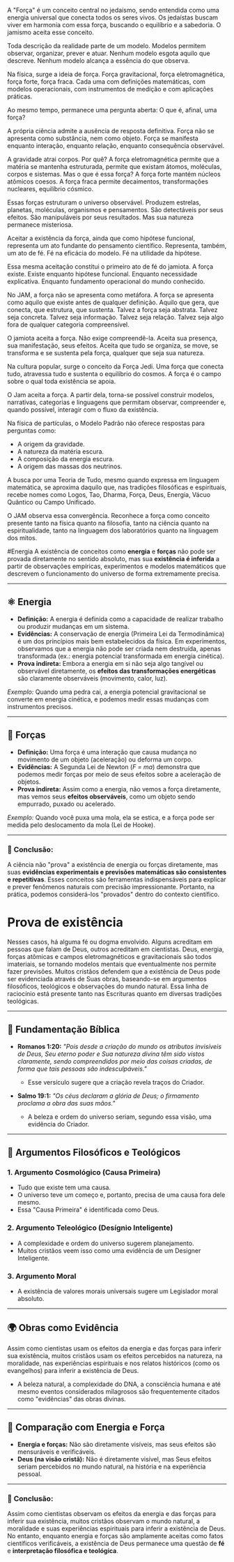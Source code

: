 A "Força" é um conceito central no jedaísmo, sendo entendida como uma energia universal que conecta todos os seres vivos. Os jedaístas buscam viver em harmonia com essa força, buscando o equilíbrio e a sabedoria. O jamismo aceita esse conceito.

Toda descrição da realidade parte de um modelo. Modelos permitem observar, organizar, prever e atuar. Nenhum modelo esgota aquilo que descreve. Nenhum modelo alcança a essência do que observa.

Na física, surge a ideia de força. Força gravitacional, força eletromagnética, força forte, força fraca. Cada uma com definições matemáticas, com modelos operacionais, com instrumentos de medição e com aplicações práticas.

Ao mesmo tempo, permanece uma pergunta aberta:
O que é, afinal, uma força?

A própria ciência admite a ausência de resposta definitiva. Força não se apresenta como substância, nem como objeto. Força se manifesta enquanto interação, enquanto relação, enquanto consequência observável.

A gravidade atrai corpos. Por quê?
A força eletromagnética permite que a matéria se mantenha estruturada, permite que existam átomos, moléculas, corpos e sistemas. Mas o que é essa força?
A força forte mantém núcleos atômicos coesos.
A força fraca permite decaimentos, transformações nucleares, equilíbrio cósmico.

Essas forças estruturam o universo observável. Produzem estrelas, planetas, moléculas, organismos e pensamentos.
São detectáveis por seus efeitos. São manipuláveis por seus resultados. Mas sua natureza permanece misteriosa.

Aceitar a existência da força, ainda que como hipótese funcional, representa um ato fundante do pensamento científico. Representa, também, um ato de fé. Fé na eficácia do modelo. Fé na utilidade da hipótese.

Essa mesma aceitação constitui o primeiro ato de fé do jamiota.
A força existe.
Existe enquanto hipótese funcional. Enquanto necessidade explicativa. Enquanto fundamento operacional do mundo conhecido.

No JAM, a força não se apresenta como metáfora. A força se apresenta como aquilo que existe antes de qualquer definição.
Aquilo que gera, que conecta, que estrutura, que sustenta.
Talvez a força seja abstrata. Talvez seja concreta. Talvez seja informação. Talvez seja relação. Talvez seja algo fora de qualquer categoria compreensível.

O jamiota aceita a força. Não exige compreendê-la.
Aceita sua presença, sua manifestação, seus efeitos.
Aceita que tudo se organiza, se move, se transforma e se sustenta pela força, qualquer que seja sua natureza.

Na cultura popular, surge o conceito da Força Jedi. Uma força que conecta tudo, atravessa tudo e sustenta o equilíbrio do cosmos.
A força é o campo sobre o qual toda existência se apoia.

O Jam aceita a força. 
A partir dela, torna-se possível construir modelos, narrativas, categorias e linguagens que permitam observar, compreender e, quando possível, interagir com o fluxo da existência.

Na física de partículas, o Modelo Padrão não oferece respostas para perguntas como:
- A origem da gravidade.
- A natureza da matéria escura.
- A composição da energia escura.
- A origem das massas dos neutrinos.

A busca por uma Teoria de Tudo, mesmo quando expressa em linguagem matemática, se aproxima daquilo que, nas tradições filosóficas e espirituais, recebe nomes como Logos, Tao, Dharma, Força, Deus, Energia, Vácuo Quântico ou Campo Unificado.

O JAM observa essa convergência. Reconhece a força como conceito presente tanto na física quanto na filosofia, tanto na ciência quanto na espiritualidade, tanto na linguagem dos laboratórios quanto na linguagem dos mitos.

#Energia
A existência de conceitos como **energia** e **forças** não pode ser provada diretamente no sentido absoluto, mas sua **existência é inferida** a partir de observações empíricas, experimentos e modelos matemáticos que descrevem o funcionamento do universo de forma extremamente precisa.

---

## ⚛️ **Energia**

* **Definição:** A energia é definida como a capacidade de realizar trabalho ou produzir mudanças em um sistema.
* **Evidências:** A conservação de energia (Primeira Lei da Termodinâmica) é um dos princípios mais bem estabelecidos da física. Em experimentos, observamos que a energia não pode ser criada nem destruída, apenas transformada (ex.: energia potencial transformada em energia cinética).
* **Prova indireta:** Embora a energia em si não seja algo tangível ou observável diretamente, os **efeitos das transformações energéticas** são claramente observáveis (movimento, calor, luz).

*Exemplo:* Quando uma pedra cai, a energia potencial gravitacional se converte em energia cinética, e podemos medir essas mudanças com instrumentos precisos.

---

## 🧲 **Forças**

* **Definição:** Uma força é uma interação que causa mudança no movimento de um objeto (aceleração) ou deforma um corpo.
* **Evidências:** A Segunda Lei de Newton (*F = ma*) demonstra que podemos medir forças por meio de seus efeitos sobre a aceleração de objetos.
* **Prova indireta:** Assim como a energia, não vemos a força diretamente, mas vemos seus **efeitos observáveis**, como um objeto sendo empurrado, puxado ou acelerado.

*Exemplo:* Quando você puxa uma mola, ela se estica, e a força pode ser medida pelo deslocamento da mola (Lei de Hooke).

---

### 🧠 **Conclusão:**

A ciência não "prova" a existência de energia ou forças diretamente, mas suas **evidências experimentais e previsões matemáticas são consistentes e repetitivas**. Esses conceitos são ferramentas indispensáveis para explicar e prever fenômenos naturais com precisão impressionante. Portanto, na prática, podemos considerá-los "provados" dentro do contexto científico.

# Prova de existência
Nesses casos, há alguma fé ou dogma envolvido.
Alguns acreditam em pessoas que falam de Deus, outros acreditam em cientistas.
Deus, energia, forças atômicas e campos eletromagnéticos e gravitacionais são todos imateriais, se tornando modelos mentais que eventualmente nos permite fazer previsões.
Muitos cristãos defendem que a existência de Deus pode ser evidenciada através de Suas obras, baseando-se em argumentos filosóficos, teológicos e observações do mundo natural. Essa linha de raciocínio está presente tanto nas Escrituras quanto em diversas tradições teológicas.

---

## 📖 **Fundamentação Bíblica**

* **Romanos 1:20:** *"Pois desde a criação do mundo os atributos invisíveis de Deus, Seu eterno poder e Sua natureza divina têm sido vistos claramente, sendo compreendidos por meio das coisas criadas, de forma que tais pessoas são indesculpáveis."*

  * Esse versículo sugere que a criação revela traços do Criador.
* **Salmo 19:1:** *"Os céus declaram a glória de Deus; o firmamento proclama a obra das suas mãos."*

  * A beleza e ordem do universo seriam, segundo essa visão, uma evidência do Criador.

---

## 🧠 **Argumentos Filosóficos e Teológicos**

### 1. **Argumento Cosmológico (Causa Primeira)**

* Tudo que existe tem uma causa.
* O universo teve um começo e, portanto, precisa de uma causa fora dele mesmo.
* Essa "Causa Primeira" é identificada como Deus.

### 2. **Argumento Teleológico (Desígnio Inteligente)**

* A complexidade e ordem do universo sugerem planejamento.
* Muitos cristãos veem isso como uma evidência de um Designer Inteligente.

### 3. **Argumento Moral**

* A existência de valores morais universais sugere um Legislador moral absoluto.

---

## 🌍 **Obras como Evidência**

Assim como cientistas usam os efeitos da energia e das forças para inferir sua existência, muitos cristãos usam os efeitos percebidos na natureza, na moralidade, nas experiências espirituais e nos relatos históricos (como os evangelhos) para inferir a existência de Deus.

* A beleza natural, a complexidade do DNA, a consciência humana e até mesmo eventos considerados milagrosos são frequentemente citados como "evidências" das obras divinas.

---

## 🧠 **Comparação com Energia e Força**

* **Energia e forças:** Não são diretamente visíveis, mas seus efeitos são mensuráveis e verificáveis.
* **Deus (na visão cristã):** Não é diretamente visível, mas Seus efeitos seriam percebidos no mundo natural, na história e na experiência pessoal.

---

### 🏁 **Conclusão:**

Assim como cientistas observam os efeitos da energia e das forças para inferir sua existência, muitos cristãos observam o mundo natural, a moralidade e suas experiências espirituais para inferir a existência de Deus. No entanto, enquanto energia e forças são amplamente aceitas como fatos científicos verificáveis, a existência de Deus permanece uma questão de **fé** e **interpretação filosófica e teológica**.


